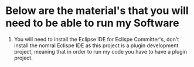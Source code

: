 # Below are the material's that you will need to be able to run my Software

1. You will need to install the Eclipse IDE for Eclispe Committer's, don't install the nomral Eclispe IDE as this project is a plugin development project, meaning that in order to run my code you have to have a plugin project.
